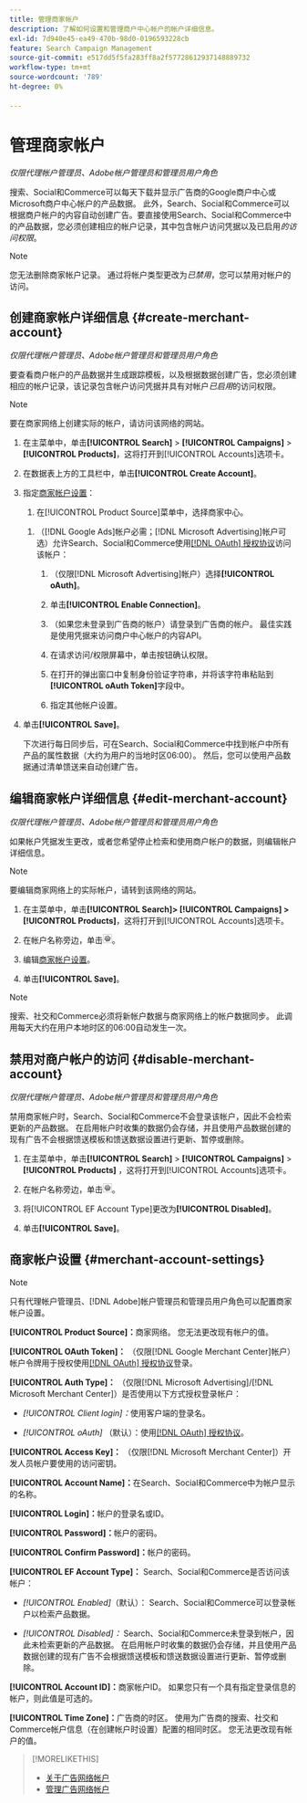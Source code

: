 ```yaml
---
title: 管理商家帐户
description: 了解如何设置和管理商户中心帐户的帐户详细信息。
exl-id: 7d940e45-ea49-470b-98d0-0196593228cb
feature: Search Campaign Management
source-git-commit: e517dd5f5fa283ff8a2f57728612937148889732
workflow-type: tm+mt
source-wordcount: '789'
ht-degree: 0%

---
```


# 管理商家帐户

*仅限代理帐户管理员、Adobe帐户管理员和管理员用户角色*

搜索、Social和Commerce可以每天下载并显示广告商的Google商户中心或Microsoft商户中心帐户的产品数据。 此外，Search、Social和Commerce可以根据商户帐户的内容自动创建广告。要直接使用Search、Social和Commerce中的产品数据，您必须创建相应的帐户记录，其中包含帐户访问凭据以及已启用&#x200B;*的访问权限*。

>[!NOTE]
>
>您无法删除商家帐户记录。 通过将帐户类型更改为&#x200B;*已禁用*，您可以禁用对帐户的访问。

## 创建商家帐户详细信息 {#create-merchant-account}

*仅限代理帐户管理员、Adobe帐户管理员和管理员用户角色*

要查看商户帐户的产品数据并生成跟踪模板，以及根据数据创建广告，您必须创建相应的帐户记录，该记录包含帐户访问凭据并具有对帐户&#x200B;*已启用*&#x200B;的访问权限。

>[!NOTE]
>
>要在商家网络上创建实际的帐户，请访问该网络的网站。

1. 在主菜单中，单击&#x200B;**[!UICONTROL Search]** \> **[!UICONTROL Campaigns]** \> **[!UICONTROL Products]**，这将打开到[!UICONTROL Accounts]选项卡。

1. 在数据表上方的工具栏中，单击&#x200B;**[!UICONTROL Create Account]**。

1. 指定[商家帐户设置](#merchant-account-settings)：

   1. 在[!UICONTROL Product Source]菜单中，选择商家中心。

   <!--

   1. ([!DNL Meta Ads] accounts only) Log in to the [!DNL Meta Ads] account.

   And are there additional steps just for Meta? If so, create a separate procedure for it.
   
   -->

   1. （[!DNL Google Ads]帐户必需；[!DNL Microsoft Advertising]帐户可选）允许Search、Social和Commerce使用[[!DNL OAuth] 授权协议](https://oauth.net/2/)访问该帐户：

      1. （仅限[!DNL Microsoft Advertising]帐户）选择&#x200B;**[!UICONTROL oAuth]**。

      1. 单击&#x200B;**[!UICONTROL Enable Connection]**。

      1. （如果您未登录到广告商的帐户）请登录到广告商的帐户。 最佳实践是使用凭据来访问商户中心帐户的内容API。

      1. 在请求访问/权限屏幕中，单击按钮确认权限。

      1. 在打开的弹出窗口中复制身份验证字符串，并将该字符串粘贴到&#x200B;**[!UICONTROL oAuth Token]**&#x200B;字段中。

      1. 指定其他帐户设置。

1. 单击&#x200B;**[!UICONTROL Save]**。

   下次进行每日同步后，可在Search、Social和Commerce中找到帐户中所有产品的属性数据（大约为用户的当地时区06:00）。 然后，您可以使用产品数据通过清单馈送来自动创建广告。

## 编辑商家帐户详细信息 {#edit-merchant-account}

*仅限代理帐户管理员、Adobe帐户管理员和管理员用户角色*

如果帐户凭据发生更改，或者您希望停止检索和使用商户帐户的数据，则编辑帐户详细信息。

>[!NOTE]
>
>要编辑商家网络上的实际帐户，请转到该网络的网站。

1. 在主菜单中，单击&#x200B;**[!UICONTROL Search]\> [!UICONTROL Campaigns] \>[!UICONTROL Products]**，这将打开到[!UICONTROL Accounts]选项卡。

1. 在帐户名称旁边，单击![查看/编辑设置](/help/search-social-commerce/assets/settings.png "查看/编辑设置")。

1. 编辑[商家帐户设置](#merchant-account-settings)。

1. 单击&#x200B;**[!UICONTROL Save]**。

>[!NOTE]
>
>搜索、社交和Commerce必须将新帐户数据与商家网络上的帐户数据同步。 此调用每天大约在用户本地时区的06:00自动发生一次。

## 禁用对商户帐户的访问 {#disable-merchant-account}

*仅限代理帐户管理员、Adobe帐户管理员和管理员用户角色*

禁用商家帐户时，Search、Social和Commerce不会登录该帐户，因此不会检索更新的产品数据。 在启用帐户时收集的数据仍会存储，并且使用产品数据创建的现有广告不会根据馈送模板和馈送数据设置进行更新、暂停或删除。

1. 在主菜单中，单击&#x200B;**[!UICONTROL Search]** \> **[!UICONTROL Campaigns]** \> **[!UICONTROL Products]** ，这将打开到[!UICONTROL Accounts]选项卡。

1. 在帐户名称旁边，单击![查看/编辑设置](/help/search-social-commerce/assets/settings.png "查看/编辑设置")。

1. 将[!UICONTROL EF Account Type]更改为&#x200B;**[!UICONTROL Disabled]**。

1. 单击&#x200B;**[!UICONTROL Save]**。

## 商家帐户设置 {#merchant-account-settings}

>[!NOTE]
>
>只有代理帐户管理员、[!DNL Adobe]帐户管理员和管理员用户角色可以配置商家帐户设置。

**[!UICONTROL Product Source]：**&#x200B;商家网络。 您无法更改现有帐户的值。

**[!UICONTROL OAuth Token]：** （仅限[!DNL Google Merchant Center]帐户）帐户令牌用于授权使用[[!DNL OAuth] 授权协议](https://oauth.net/2/)登录。

**[!UICONTROL Auth Type]：** （仅限[!DNL Microsoft Advertising]/[!DNL Microsoft Merchant Center]）是否使用以下方式授权登录帐户：

* *[!UICONTROL Client login]：*&#x200B;使用客户端的登录名。

* *[!UICONTROL oAuth]* （默认）：使用[[!DNL OAuth] 授权协议](https://oauth.net/2/)。

**[!UICONTROL Access Key]：** （仅限[!DNL Microsoft Merchant Center]）开发人员帐户要使用的访问密钥。

**[!UICONTROL Account Name]：**&#x200B;在Search、Social和Commerce中为帐户显示的名称。

**[!UICONTROL Login]：**&#x200B;帐户的登录名或ID。

**[!UICONTROL Password]：**&#x200B;帐户的密码。

**[!UICONTROL Confirm Password]：**&#x200B;帐户的密码。

**[!UICONTROL EF Account Type]：** Search、Social和Commerce是否访问该帐户：

* *[!UICONTROL Enabled]*（默认）： Search、Social和Commerce可以登录帐户以检索产品数据。

* *[!UICONTROL Disabled]：* Search、Social和Commerce未登录到帐户，因此未检索更新的产品数据。 在启用帐户时收集的数据仍会存储，并且使用产品数据创建的现有广告不会根据馈送模板和馈送数据设置进行更新、暂停或删除。

**[!UICONTROL Account ID]：**&#x200B;商家帐户ID。 如果您只有一个具有指定登录信息的帐户，则此值是可选的。

**[!UICONTROL Time Zone]：**&#x200B;广告商的时区。 使用为广告商的搜索、社交和Commerce帐户信息（在创建帐户时设置）配置的相同时区。 您无法更改现有帐户的值。

>[!MORELIKETHIS]
>
>* [关于广告网络帐户](ad-network-account-about.md)
>* [管理广告网络帐户](ad-network-account-manage.md)
